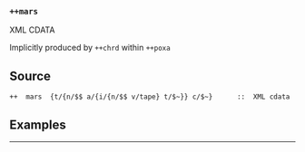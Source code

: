 ### `++mars`

XML CDATA

Implicitly produced by `++chrd` within `++poxa`

Source
------

    ++  mars  {t/{n/$$ a/{i/{n/$$ v/tape} t/$~}} c/$~}      ::  XML cdata


Examples
--------



***
